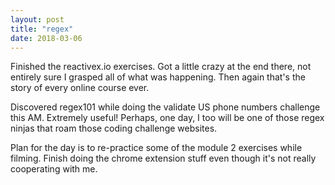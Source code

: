 ```yaml
---
layout: post
title: "regex"
date: 2018-03-06
---
```


Finished the reactivex.io exercises. Got a little crazy at the end there, not entirely sure I grasped all of what was happening. Then again that's the story of every online course ever.

Discovered regex101 while doing the validate US phone numbers challenge this AM. Extremely useful! Perhaps, one day, I too will be one of those regex ninjas that roam those coding challenge websites.

Plan for the day is to re-practice some of the module 2 exercises while filming. Finish doing the chrome extension stuff even though it's not really cooperating with me.
